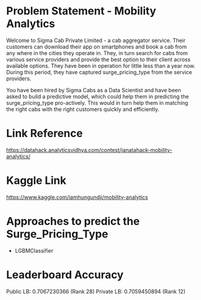 # Problem Statement - Mobility Analytics
Welcome to Sigma Cab Private Limited - a cab aggregator service. Their customers can download their app on smartphones and book a cab from any where in the cities they operate in. They, in turn search for cabs from various service providers and provide the best option to their client across available options. They have been in operation for little less than a year now. During this period, they have captured surge_pricing_type from the service providers.

You have been hired by Sigma Cabs as a Data Scientist and have been asked to build a predictive model, which could help them in predicting the surge_pricing_type pro-actively. This would in turn help them in matching the right cabs with the right customers quickly and efficiently.

# Link Reference
https://datahack.analyticsvidhya.com/contest/janatahack-mobility-analytics/

# Kaggle Link
https://www.kaggle.com/iamhungundji/mobility-analytics

# Approaches to predict the Surge_Pricing_Type
* LGBMClassifier

# Leaderboard Accuracy
Public LB: 0.7067230366 (Rank 28)
Private LB: 0.7059450894 (Rank 12)
